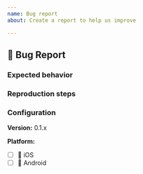 ```yaml
---
name: Bug report
about: Create a report to help us improve

---
```


## 🐛 Bug Report

<!--- Summary description of the bug --->

### Expected behavior

### Reproduction steps

### Configuration

**Version:** 0.1.x

**Platform:** 
- [ ] :iphone: iOS
- [ ] :robot: Android
